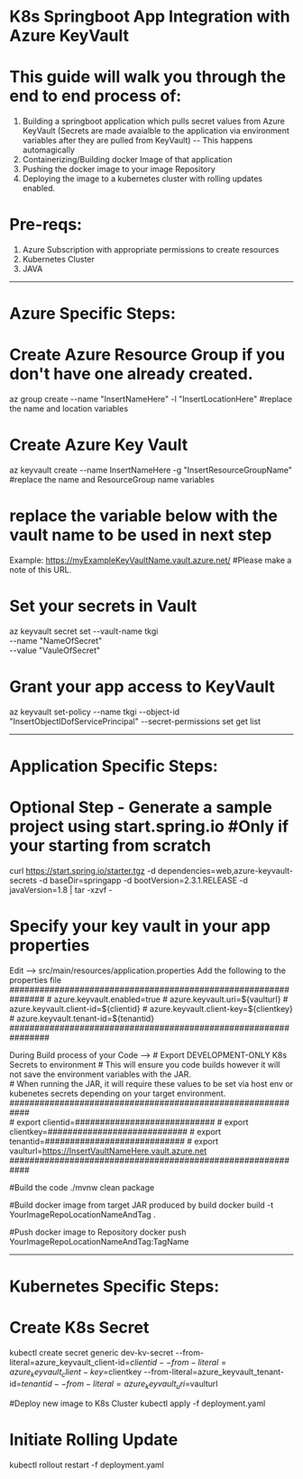 # K8s Springboot App Integration with Azure KeyVault


# This guide will walk you through the end to end process of: 
1. Building a springboot application which pulls secret values from Azure KeyVault 
    (Secrets are made avaialble to the application via environment variables after they are pulled from KeyVault)  -- This happens automagically 
2. Containerizing/Building docker Image of that application
3. Pushing the docker image to your image Repository
4. Deploying the image to a kubernetes cluster with rolling updates enabled.   


# Pre-reqs: 
1.  Azure Subscription with appropriate permissions to create resources
2.  Kubernetes Cluster 
3.  JAVA 
---------------------------------------------------------------------------------------------------------------------------------------


# Azure Specific Steps: 


# Create Azure Resource Group if you don't have one already created.   
az group create --name "InsertNameHere" -l "InsertLocationHere"    #replace the name and location variables   

# Create Azure Key Vault  
az keyvault create --name InsertNameHere -g "InsertResourceGroupName"   #replace the name and ResourceGroup name variables

#  replace the variable below with the vault name to be used in next step
  Example: https://myExampleKeyVaultName.vault.azure.net/  #Please make a note of this URL.   

# Set your secrets in Vault 
 az keyvault secret set --vault-name tkgi \
     --name "NameOfSecret" \
     --value "VauleOfSecret"

# Grant your app access to KeyVault 
az keyvault set-policy --name tkgi --object-id "InsertObjectIDofServicePrincipal"  --secret-permissions set get list

---------------------------------------------------------------------------------------------------------------------------------------

# Application Specific Steps: 


# Optional Step - Generate a sample project using start.spring.io    #Only if your starting from scratch 
curl https://start.spring.io/starter.tgz -d dependencies=web,azure-keyvault-secrets -d baseDir=springapp -d bootVersion=2.3.1.RELEASE -d javaVersion=1.8 | tar -xzvf -


# Specify your key vault in your app properties 
 Edit —>  src/main/resources/application.properties
 Add the following to the properties file
    ###############################################################
    #               azure.keyvault.enabled=true
    #               azure.keyvault.uri=${vaulturl}
    #               azure.keyvault.client-id=${clientid}
    #               azure.keyvault.client-key=${clientkey}
    #               azure.keyvault.tenant-id=${tenantid}
    ################################################################

During Build process of your Code --> 
                                    # Export DEVELOPMENT-ONLY K8s Secrets to environment 
                                    # This will ensure you code builds however it will not save the environment variables with the JAR.   
                                    # When running the JAR, it will require these values to be set via host env or kubenetes secrets depending on your target environment.  
                                ############################################################    
                                #    export clientid=############################
                                #    export clientkey=############################
                                #    export tenantid=############################
                                #    export vaulturl=https://InsertVaultNameHere.vault.azure.net
                                ############################################################    

#Build the code
./mvnw clean package 

#Build docker image from target JAR produced by build
docker build -t YourImageRepoLocationNameAndTag .

#Push docker image to Repository 
docker push YourImageRepoLocationNameAndTag:TagName

---------------------------------------------------------------------------------------------------------------------------------------


# Kubernetes Specific Steps: 


# Create K8s Secret 
kubectl create secret generic dev-kv-secret --from-literal=azure_keyvault_client-id=$clientid --from-literal=azure_keyvault_client-key=$clientkey --from-literal=azure_keyvault_tenant-id=$tenantid --from-literal=azure_keyvault_uri=$vaulturl


#Deploy new image to K8s Cluster 
kubectl apply -f deployment.yaml

# Initiate Rolling Update 
kubectl rollout restart -f deployment.yaml